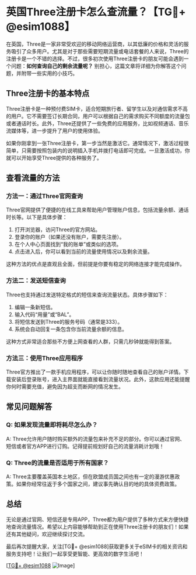 # 英国Three注册卡怎么查流量？【TG💪+ @esim1088】

在英国，Three是一家非常受欢迎的移动网络运营商，以其低廉的价格和灵活的服务吸引了众多用户。尤其是对于那些需要短期流量或电话套餐的人来说，Three的注册卡是一个不错的选择。不过，很多初次使用Three注册卡的朋友可能会遇到一个问题：**如何查询自己的剩余流量呢？** 别担心，这篇文章将详细为你解答这个问题，并附带一些实用的小技巧。

## Three注册卡的基本特点

Three注册卡是一种预付费SIM卡，适合短期旅行者、留学生以及对通信需求不高的用户。它不需要签订长期合同，用户可以根据自己的需求购买不同额度的流量包或者通话时长。此外，Three还提供了一些免费的应用服务，比如视频通话、音乐流媒体等，进一步提升了用户的使用体验。

如果你刚拿到一张Three注册卡，第一步当然是激活它。通常情况下，激活过程很简单，只需要按照包装内的说明插入手机并拨打电话即可完成。一旦激活成功，你就可以开始享受Three提供的各种服务了。

## 查看流量的方法

### 方法一：通过Three官网查询

Three官网提供了便捷的在线工具来帮助用户管理账户信息，包括流量余额、通话时长等。以下是具体步骤：

1. 打开浏览器，访问Three的官方网站。
2. 登录你的账户（如果还没有账户，需要先注册）。
3. 在个人中心页面找到“我的账单”或类似的选项。
4. 点击进入后，你可以看到当前的流量使用情况以及剩余流量。

这种方法的优点是直观且全面，但前提是你要有稳定的网络连接才能完成操作。

### 方法二：发送短信查询

Three也支持通过发送特定格式的短信来查询流量状态。具体步骤如下：

1. 编辑一条新短信。
2. 输入代码“用量”或“BAL”。
3. 将短信发送到Three的服务号码（通常是333）。
4. 系统会自动回复一条包含你当前流量余额的信息。

这种方式非常适合那些不方便上网查看的人群，只需几秒钟就能得到答案。

### 方法三：使用Three应用程序

Three官方推出了一款手机应用程序，可以让你随时随地查看自己的账户详情。下载安装后登录账号，进入主界面就能直接看到流量状况。此外，这款应用还能提醒你何时需要充值，避免因为超支而断网的情况发生。

## 常见问题解答

### Q: 如果发现流量即将耗尽怎么办？

A: Three允许用户随时购买额外的流量包来补充不足的部分。你可以通过官网、短信或者官方APP进行订购。记得提前规划好自己的流量消耗计划哦！

### Q: Three的流量是否适用于所有国家？

A: Three主要覆盖英国本土地区，但在欧盟成员国之间也有一定的漫游优惠政策。如果你经常往返于多个国家之间，建议事先确认目的地的具体资费政策。

## 总结

无论是通过官网、短信还是专用APP，Three都为用户提供了多种方式来方便快捷地查询流量情况。希望以上内容能够帮助到正在使用Three注册卡的朋友们！如果还有其他疑问，欢迎继续探讨交流。

最后再次提醒大家，关注[TG💪+ @esim1088]获取更多关于eSIM卡的相关资讯和服务支持吧！让我们一起享受更智能、更高效的数字生活吧！

[[TG💪+ @esim1088](https://t.me/s/esim1088) ![Image](https://i.postimg.cc/4NQfJmqS/Snipaste-2025-05-13-00-14-12.png)]